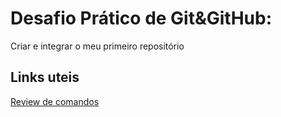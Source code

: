# Desafio Prático de Git&GitHub:
Criar e integrar o meu primeiro repositório
## Links uteis
[Review de comandos](file:///C:/Program%20Files/Git/mingw64/share/doc/git-doc/git-config.html)
